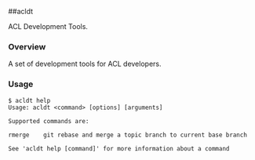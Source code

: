 ##acldt

ACL Development Tools.

### Overview

A set of development tools for ACL developers.

### Usage

    $ acldt help
    Usage: acldt <command> [options] [arguments]

    Supported commands are:

    rmerge    git rebase and merge a topic branch to current base branch

    See 'acldt help [command]' for more information about a command

